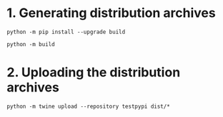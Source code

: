 
# 1. Generating distribution archives

    python -m pip install --upgrade build

    python -m build


# 2. Uploading the distribution archives


    python -m twine upload --repository testpypi dist/*
